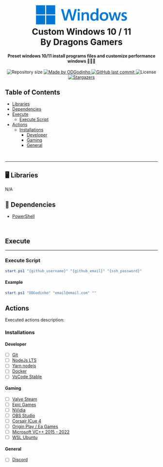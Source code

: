 <h1 align="center">
  <br>
  <a href="https://github.com/ODGodinho"><img src="public/images/windows-logo.png" alt="Windows" width="300"/></a><br>
    Custom Windows 10 / 11 <br>
    By Dragons Gamers
  <br>
</h1>

<h4 align="center">Preset windows 10/11 install programs files and customize performance windows 🚀🚀🚀</h4>

<p align="center">

  <img alt="Repository size" src="https://img.shields.io/github/repo-size/ODGodinho/WindowsPresetX">

  <a href="https://www.linkedin.com/in/victor-alves-odgodinho/">
    <img alt="Made by ODGodinho" src="https://img.shields.io/badge/made%20by-ODGodinho-%2304D361">
  </a>

  <a href="https://github.com/ODGodinho/WindowsPresetX/commits/master">
    <img alt="GitHub last commit" src="https://img.shields.io/github/last-commit/ODGodinho/WindowsPresetX">
  </a>

  <img alt="License" src="https://img.shields.io/badge/license-MIT-brightgreen">

   <a href="https://github.com/ODGodinho/WindowsPresetX/stargazers">
    <img alt="Stargazers" src="https://img.shields.io/github/stars/ODGodinho/WindowsPresetX?style=social">
  </a>

</p>

## Table of Contents

-   [Libraries](#-libraries)
-   [Dependencies](#-dependencies)
-   [Execute](#execute)
    -   [Execute Script](#execute-script)
-   [Actions](#actions)
    -   [Installations](#installations)
        -   [Developer](#developer)
        -   [Gaming](#gaming)
        -   [General](#general)

<br />

---

## 🖥 Libraries

N/A

## 📁 Dependencies

-   [PowerShell](https://docs.microsoft.com/pt-br/powershell/scripting/overview)

<br>

## Execute

---

### Execute Script

```powershell
start.ps1 "{github_username}" "{github_email}" "{ssh_password}"
```

#### Example

```powershell
start.ps1 "ODGodinho" "email@email.com" ""
```

## Actions
Executed actions description:

### Installations

#### Developer

- [ ] [Git](https://git-scm.com/)
- [ ] [NodeJs LTS](https://nodejs.org/en/)
- [ ] [Yarn nodejs](https://yarnpkg.com/)
- [ ] [Docker](https://www.docker.com/)
- [ ] [VsCode Stable](https://code.visualstudio.com/)

#### Gaming

- [ ] [Valve Steam](https://store.steampowered.com/)
- [ ] [Epic Games](https://www.epicgames.com/)
- [ ] [NVidia](https://www.nvidia.com/pt-br/)
- [ ] [OBS Studio](https://obsproject.com/)
- [ ] [Corsair ICue 4](https://www.corsair.com/icue)
- [ ] [Origin Play / Ea Games](https://www.origin.com/)
- [ ] [Microsoft VC++ 2015 - 2022](https://docs.microsoft.com/pt-br/cpp/windows/latest-supported-vc-redist)
- [ ] [WSL Ubuntu](https://ubuntu.com/wsl)

#### General

- [ ] [Discord](https://discord.com/)